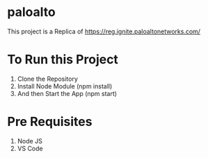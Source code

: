 # paloalto
This project is a Replica of https://reg.ignite.paloaltonetworks.com/

# To Run this Project
 1) Clone the Repository
 2) Install Node Module (npm install)
 3) And then Start the App (npm start)

# Pre Requisites
1) Node JS
2) VS Code